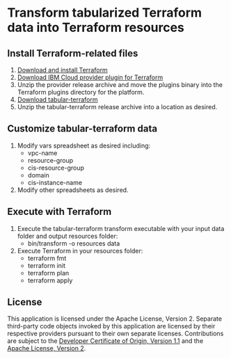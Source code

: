 # Transform tabularized Terraform data into Terraform resources

## Install Terraform-related files

1. [Download and install Terraform](https://learn.hashicorp.com/tutorials/terraform/install-cli)
2. [Download IBM Cloud provider plugin for Terraform](https://github.com/IBM-Cloud/terraform-provider-ibm/releases)
3. Unzip the provider release archive and move the plugins binary into the Terraform plugins directory for the platform.
4. [Download tabular-terraform](/releases/releases.md)
5. Unzip the tabular-terraform release archive into a location as desired.

## Customize tabular-terraform data

1. Modify vars spreadsheet as desired including:
    - vpc-name
    - resource-group
    - cis-resource-group
    - domain
    - cis-instance-name 
2. Modify other spreadsheets as desired.

## Execute with Terraform

1. Execute the tabular-terraform transform executable with your input data folder and output resources folder:  
    - bin/transform -o resources data
2. Execute Terraform in your resources folder:
    - terraform fmt
    - terraform init
    - terraform plan
    - terraform apply

## License

This application is licensed under the Apache License, Version 2.  Separate third-party code objects invoked by this application are licensed by their respective providers pursuant to their own separate licenses.  Contributions are subject to the [Developer Certificate of Origin, Version 1.1](https://developercertificate.org/) and the [Apache License, Version 2](https://www.apache.org/licenses/LICENSE-2.0.txt).
